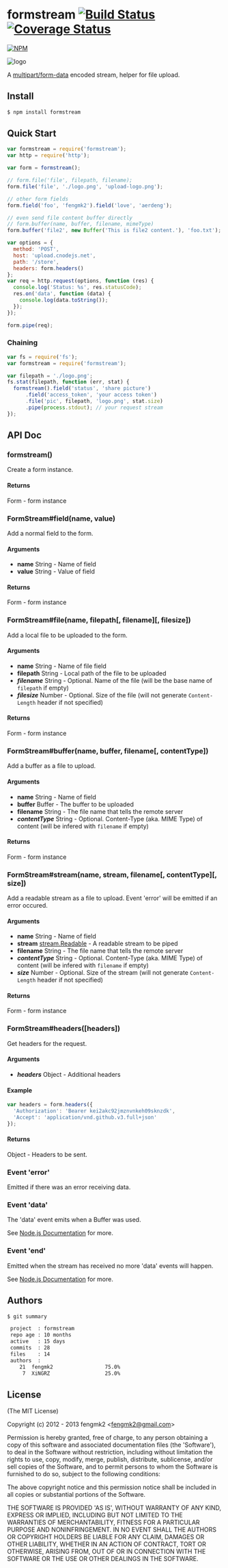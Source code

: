 formstream [![Build Status](https://secure.travis-ci.org/fengmk2/formstream.png)](http://travis-ci.org/fengmk2/formstream) [![Coverage Status](https://coveralls.io/repos/fengmk2/formstream/badge.png)](https://coveralls.io/r/fengmk2/formstream)
==========

[![NPM](https://nodei.co/npm/formstream.png?downloads=true&stars=true)](https://nodei.co/npm/formstream/)

![logo](https://raw.github.com/fengmk2/formstream/master/logo.png)

A [multipart/form-data](http://tools.ietf.org/html/rfc2388) encoded stream, helper for file upload.

## Install

```bash
$ npm install formstream
```

## Quick Start

```js
var formstream = require('formstream');
var http = require('http');

var form = formstream();

// form.file('file', filepath, filename);
form.file('file', './logo.png', 'upload-logo.png');

// other form fields
form.field('foo', 'fengmk2').field('love', 'aerdeng');

// even send file content buffer directly
// form.buffer(name, buffer, filename, mimeType)
form.buffer('file2', new Buffer('This is file2 content.'), 'foo.txt');

var options = {
  method: 'POST',
  host: 'upload.cnodejs.net',
  path: '/store',
  headers: form.headers()
};
var req = http.request(options, function (res) {
  console.log('Status: %s', res.statusCode);
  res.on('data', function (data) {
    console.log(data.toString());
  });
});

form.pipe(req);
```

### Chaining

```js
var fs = require('fs');
var formstream = require('formstream');

var filepath = './logo.png';
fs.stat(filepath, function (err, stat) {
  formstream().field('status', 'share picture')
      .field('access_token', 'your access token')
      .file('pic', filepath, 'logo.png', stat.size)
      .pipe(process.stdout); // your request stream
});
```

## API Doc

### formstream()

Create a form instance.

#### Returns

Form - form instance

### FormStream#field(name, value)

Add a normal field to the form.

#### Arguments

- **name** String - Name of field
- **value** String - Value of field

#### Returns

Form - form instance

### FormStream#file(name, filepath[, filename][, filesize])

Add a local file to be uploaded to the form.

#### Arguments

- **name** String - Name of file field
- **filepath** String - Local path of the file to be uploaded
- ***filename*** String - Optional. Name of the file (will be the base name of `filepath` if empty)
- ***filesize*** Number - Optional. Size of the file (will not generate `Content-Length` header if not specified)

#### Returns

Form - form instance

### FormStream#buffer(name, buffer, filename[, contentType])

Add a buffer as a file to upload.

#### Arguments

- **name** String - Name of field
- **buffer** Buffer - The buffer to be uploaded
- **filename** String - The file name that tells the remote server
- ***contentType*** String - Optional. Content-Type (aka. MIME Type) of content (will be infered with `filename` if empty)

#### Returns

Form - form instance

### FormStream#stream(name, stream, filename[, contentType][, size])

Add a readable stream as a file to upload. Event 'error' will be emitted if an error occured.

#### Arguments

- **name** String - Name of field
- **stream** [stream.Readable](http://nodejs.org/api/stream.html#stream_class_stream_readable) - A readable stream to be piped
- **filename** String - The file name that tells the remote server
- ***contentType*** String - Optional. Content-Type (aka. MIME Type) of content (will be infered with `filename` if empty)
- ***size*** Number - Optional. Size of the stream (will not generate `Content-Length` header if not specified)

#### Returns

Form - form instance

### FormStream#headers([headers])

Get headers for the request.

#### Arguments

- ***headers*** Object - Additional headers

#### Example

```js
var headers = form.headers({
  'Authorization': 'Bearer kei2akc92jmznvnkeh09sknzdk',
  'Accept': 'application/vnd.github.v3.full+json'
});
```

#### Returns

Object - Headers to be sent.

### Event 'error'

Emitted if there was an error receiving data.

### Event 'data'

The 'data' event emits when a Buffer was used.

See [Node.js Documentation](http://nodejs.org/api/stream.html#stream_event_data) for more.

### Event 'end'

Emitted when the stream has received no more 'data' events will happen.

See [Node.js Documentation](http://nodejs.org/api/stream.html#stream_event_end) for more.

## Authors

```bash
$ git summary

 project  : formstream
 repo age : 10 months
 active   : 15 days
 commits  : 28
 files    : 14
 authors  :
    21  fengmk2                 75.0%
     7  XiNGRZ                  25.0%
```

## License

(The MIT License)

Copyright (c) 2012 - 2013 fengmk2 &lt;fengmk2@gmail.com&gt;

Permission is hereby granted, free of charge, to any person obtaining
a copy of this software and associated documentation files (the
'Software'), to deal in the Software without restriction, including
without limitation the rights to use, copy, modify, merge, publish,
distribute, sublicense, and/or sell copies of the Software, and to
permit persons to whom the Software is furnished to do so, subject to
the following conditions:

The above copyright notice and this permission notice shall be
included in all copies or substantial portions of the Software.

THE SOFTWARE IS PROVIDED 'AS IS', WITHOUT WARRANTY OF ANY KIND,
EXPRESS OR IMPLIED, INCLUDING BUT NOT LIMITED TO THE WARRANTIES OF
MERCHANTABILITY, FITNESS FOR A PARTICULAR PURPOSE AND NONINFRINGEMENT.
IN NO EVENT SHALL THE AUTHORS OR COPYRIGHT HOLDERS BE LIABLE FOR ANY
CLAIM, DAMAGES OR OTHER LIABILITY, WHETHER IN AN ACTION OF CONTRACT,
TORT OR OTHERWISE, ARISING FROM, OUT OF OR IN CONNECTION WITH THE
SOFTWARE OR THE USE OR OTHER DEALINGS IN THE SOFTWARE.
